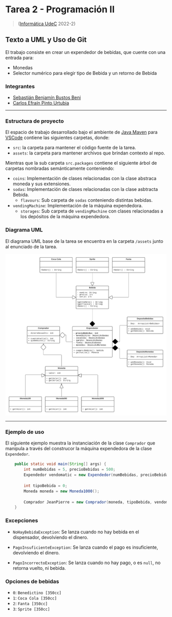 # Tarea 2 - Programación II

> ([Informática UdeC](https://fi.udec.cl/pregrado/ingenieria-civil-informatica/) 2022-2)

## Texto a UML y Uso de Git

El trabajo consiste en crear un expendedor de bebidas, que cuente con una entrada para:
- Monedas
- Selector numérico para elegir tipo de Bebida y un retorno de Bebida

### Integrantes
- [Sebastián Benjamín Bustos Beni](https://github.com/sebasinmas)
- [Carlos Efraín Pinto Urtubia](https://github.com/CxrlosKenobi)

---
### Estructura de proyecto

El espacio de trabajo desarrollado bajo el ambiente de [Java Maven](https://marketplace.visualstudio.com/items?itemName=vscjava.vscode-maven) para [VSCode](https://code.visualstudio.com/) contiene las siguientes carpetas, donde:
- `src`: la carpeta para mantener el código fuente de la tarea.
- `assets`: la carpeta para mantener archivos que brindan contexto al repo.

Mientras que la sub carpeta `src.packages` contiene el siguiente árbol de carpetas nombradas semánticamente conteniendo:

- `coins`: Implementación de clases relacionadas con la clase abstraca moneda y sus extensiones.
- `sodas`: Implementación de clases relacionadas con la clase asbtracta Bebida.
    - `flavours`: Sub carpeta de `sodas` conteniendo distintas bebidas.
- `vendingMachine`: Implementación de la máquina expendedora.
    - `storages`: Sub carpeta de `vendingMachine` con clases relacionadas a los depósitos de la máquina expendedora.


### Diagrama UML

El diagrama UML base de la tarea se encuentra en la carpeta `/assets` junto al enunciado de la tarea.

![Diagrama UML](assets/UML.png)

---

### Ejemplo de uso

El siguiente ejemplo muestra la instanciación de la clase `Comprador` que manipula a través del construcor la máquina expendedora de la clase `Expendedor`.

```java
    public static void main(String[] args) {
        int numBebidas = 5, precioBebidas = 500;
        Expendedor vendomatic = new Expendedor(numBebidas, precioBebidas);

        int tipoBebida = 0;
        Moneda moneda = new Moneda1000();

        Comprador JeanPierre = new Comprador(moneda, tipoBebida, vendomatic);
    }

```

### Excepciones

- `NoHayBebidaException`: Se lanza cuando no hay bebida en el dispensador, devolviendo el dinero.

- `PagoInsuficienteException`: Se lanza cuando el pago es insuficiente, devolviendo el dinero.

- `PagoIncorrectoException`: Se lanza cuando no hay pago, o es `null`, no retorna vuelto, ni bebida.


### Opciones de bebidas

- `0`: `Benedictino [350cc]`
- `1`: `Coca Cola [350cc]`
- `2`: `Fanta [350cc]`
- `3`: `Sprite [350cc]`

